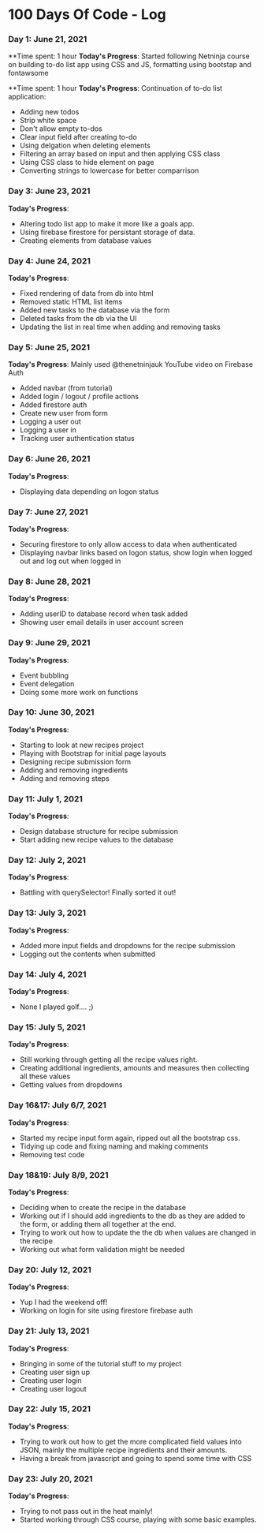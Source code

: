 # 100 Days Of Code - Log

### Day 1: June 21, 2021 

**Time spent: 1 hour
**Today's Progress**: Started following Netninja course on building to-do list app using CSS and JS, formatting using bootstap and fontawsome 


**Time spent: 1 hour
**Today's Progress**: 
Continuation of to-do list application:

- Adding new todos
- Strip white space
- Don't allow empty to-dos
- Clear input field after creating to-do
- Using delgation when deleting elements
- Filtering an array based on input and then applying CSS class
- Using CSS class to hide element on page
- Converting strings to lowercase for better comparrison

### Day 3: June 23, 2021 
**Today's Progress**: 
- Altering todo list app to make it more like a goals app.
- Using firebase firestore for persistant storage of data.
- Creating elements from database values 

### Day 4: June 24, 2021 
**Today's Progress**: 
- Fixed rendering of data from db into html 
- Removed static HTML list items
- Added new tasks to the database via the form
- Deleted tasks from the db via the UI
- Updating the list in real time when adding and removing tasks

### Day 5: June 25, 2021 
**Today's Progress**: 
Mainly used @thenetninjauk YouTube video on Firebase Auth
- Added navbar (from tutorial)
- Added login / logout / profile actions
- Added firestore auth
- Create new user from form
- Logging a user out
- Logging a user in
- Tracking user authentication status

### Day 6: June 26, 2021 
**Today's Progress**: 
- Displaying data depending on logon status

### Day 7: June 27, 2021 
**Today's Progress**: 
- Securing firestore to only allow access to data when authenticated
- Displaying navbar links based on logon status, show login when logged out and log out when logged in

### Day 8: June 28, 2021 
**Today's Progress**: 
- Adding userID to database record when task added
- Showing user email details in user account screen

### Day 9: June 29, 2021 
**Today's Progress**: 
- Event bubbling 
- Event delegation 
- Doing some more work on functions 

### Day 10: June 30, 2021 
**Today's Progress**: 
- Starting to look at new recipes project
- Playing with Bootstrap for initial page layouts
- Designing recipe submission form
- Adding and removing ingredients
- Adding and removing steps 

### Day 11: July 1, 2021 
**Today's Progress**: 
- Design database structure for recipe submission
- Start adding new recipe values to the database

### Day 12: July 2, 2021 
**Today's Progress**: 
- Battling with querySelector! Finally sorted it out!

### Day 13: July 3, 2021 
**Today's Progress**: 
- Added more input fields and dropdowns for the recipe submission
- Logging out the contents when submitted

### Day 14: July 4, 2021 
**Today's Progress**: 
- None I played golf.... ;)

### Day 15: July 5, 2021 
**Today's Progress**: 
- Still working through getting all the recipe values right. 
- Creating additional ingredients, amounts and measures then collecting all these values
- Getting values from dropdowns 

### Day 16&17: July 6/7, 2021 
**Today's Progress**: 
- Started my recipe input form again, ripped out all the bootstrap css. 
- Tidying up code and fixing naming and making comments 
- Removing test code

### Day 18&19: July 8/9, 2021 
**Today's Progress**: 
- Deciding when to create the recipe in the database
- Working out if I should add ingredients to the db as they are added to the form, or adding them all together at the end.
- Trying to work out how to update the the db when values are changed in the recipe
- Working out what form validation might be needed

### Day 20: July 12, 2021 
**Today's Progress**: 
- Yup I had the weekend off! 
- Working on login for site using firestore firebase auth

### Day 21: July 13, 2021 
**Today's Progress**: 
- Bringing in some of the tutorial stuff to my project 
- Creating user sign up 
- Creating user login
- Creating user logout

### Day 22: July 15, 2021 
**Today's Progress**: 
- Trying to work out how to get the more complicated field values into JSON, mainly the multiple recipe ingredients and their amounts. 
- Having a break from javascript and going to spend some time with CSS

### Day 23: July 20, 2021 
**Today's Progress**: 
- Trying to not pass out in the heat mainly! 
- Started working through CSS course, playing with some basic examples. 
